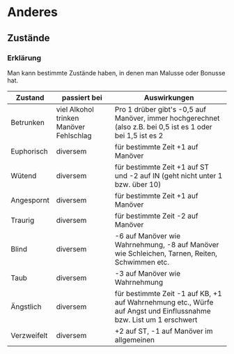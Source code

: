 # Anderes

## Zustände

### Erklärung

Man kann bestimmte Zustände haben, in denen man Malusse oder Bonusse hat.

| Zustand | passiert bei | Auswirkungen |
| - | - | - |
| Betrunken | viel Alkohol trinken Manöver Fehlschlag | Pro 1 drüber gibt's -0,5 auf Manöver, immer hochgerechnet (also z.B. bei 0,5 ist es 1 oder bei 1,5 ist es 2 |
| Euphorisch | diversem | für bestimmte Zeit +1 auf Manöver |
| Wütend | diversem | für bestimmte Zeit +1 auf ST und -2 auf IN (geht nicht unter 1 bzw. über 10) |
| Angespornt | diversem | für bestimmte Zeit +1 auf Manöver |
| Traurig | diversem | für bestimmte Zeit -2 auf Manöver |
| Blind | diversem | -6 auf Manöver wie Wahrnehmung, -8 auf Manöver wie Schleichen, Tarnen, Reiten, Schwimmen etc. |
| Taub | diversem | -3 auf Manöver wie Wahrnehmung |
| Ängstlich | diversem | für bestimmte Zeit -1 auf KB, +1 auf Wahrnehmung etc., Würfe auf Angst und Einflussnahme bzw. List um 1 erschwert |
| Verzweifelt | diversem | +2 auf ST, -1 auf Manöver im allgemeinen |

